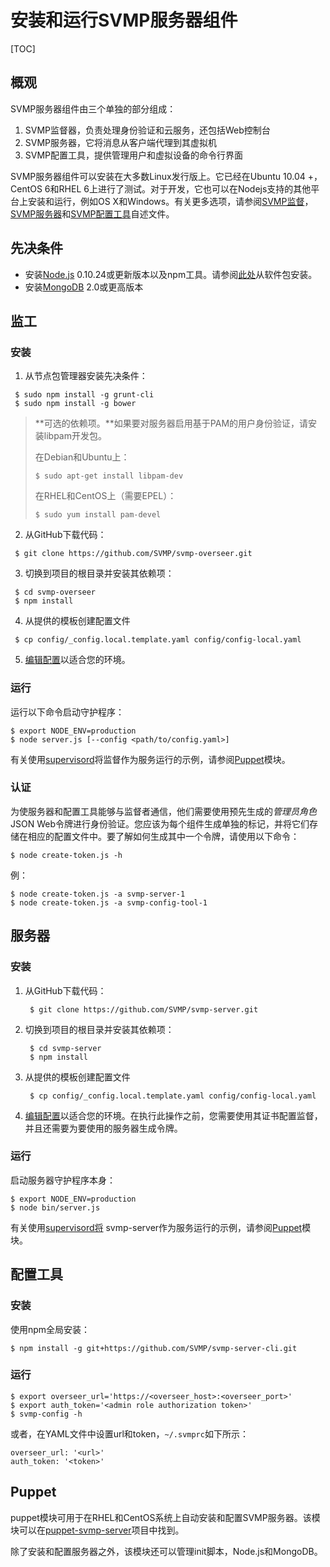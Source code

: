 # 安装和运行SVMP服务器组件

[TOC]

## 概观

SVMP服务器组件由三个单独的部分组成：

1. SVMP监督器，负责处理身份验证和云服务，还包括Web控制台
2. SVMP服务器，它将消息从客户端代理到其虚拟机
3. SVMP配置工具，提供管理用户和虚拟设备的命令行界面

SVMP服务器组件可以安装在大多数Linux发行版上。它已经在Ubuntu 10.04 +，CentOS 6和RHEL 6上进行了测试。对于开发，它也可以在Nodejs支持的其他平台上安装和运行，例如OS X和Windows。有关更多选项，请参阅[SVMP监督](https://github.com/SVMP/svmp-overseer/blob/master/README.md)，[SVMP服务器](https://github.com/SVMP/svmp-server/blob/master/README.md)和[SVMP配置工具](https://github.com/SVMP/svmp-server-cli/blob/master/README.md)自述文件。

## 先决条件

- 安装[Node.js](http://nodejs.org/) 0.10.24或更新版本以及npm工具。请参阅[此处](https://github.com/joyent/node/wiki/Installing-Node.js-via-package-manager)从软件包安装。
- 安装[MongoDB](http://docs.mongodb.org/manual/installation/) 2.0或更高版本

## 监工

### 安装

1. 从节点包管理器安装先决条件：

```
 $ sudo npm install -g grunt-cli
 $ sudo npm install -g bower
```

> **可选的依赖项。**如果要对服务器启用基于PAM的用户身份验证，请安装libpam开发包。
>
> 在Debian和Ubuntu上：
>
> ```
> $ sudo apt-get install libpam-dev
> ```
>
> 在RHEL和CentOS上（需要EPEL）：
>
> ```
> $ sudo yum install pam-devel
> ```



2. 从GitHub下载代码：

```
 $ git clone https://github.com/SVMP/svmp-overseer.git
```



3. 切换到项目的根目录并安装其依赖项：

```
 $ cd svmp-overseer
 $ npm install
```

4. 从提供的模板创建配置文件

```
 $ cp config/_config.local.template.yaml config/config-local.yaml
```

5. [编辑配置](https://github.com/xusx1024/svmpdoc/blob/master/%E6%9C%8D%E5%8A%A1%E5%99%A8%E7%BB%84%E4%BB%B6/%E9%85%8D%E7%BD%AE.md)以适合您的环境。

### 运行

运行以下命令启动守护程序：

```
$ export NODE_ENV=production
$ node server.js [--config <path/to/config.yaml>]
```

有关使用[supervisord](http://supervisord.org/)将监督作为服务运行的示例，请参阅[Puppet](https://svmp.github.io/server-install.html#puppet)模块。

### 认证

为使服务器和配置工具能够与监督者通信，他们需要使用预先生成的*管理员角色* JSON Web令牌进行身份验证。您应该为每个组件生成单独的标记，并将它们存储在相应的配置文件中。要了解如何生成其中一个令牌，请使用以下命令：

```
$ node create-token.js -h
```

例：

```
$ node create-token.js -a svmp-server-1
$ node create-token.js -a svmp-config-tool-1
```

## 服务器

### 安装

1. 从GitHub下载代码：

   ```
    $ git clone https://github.com/SVMP/svmp-server.git
   ```

2. 切换到项目的根目录并安装其依赖项：

   ```
    $ cd svmp-server
    $ npm install
   ```

3. 从提供的模板创建配置文件

   ```
    $ cp config/_config.local.template.yaml config/config-local.yaml
   ```

4. [编辑配置](https://svmp.github.io/server-config.html#server)以适合您的环境。在执行此操作之前，您需要使用其证书配置监督，并且还需要为要使用的服务器生成令牌。

### 运行

启动服务器守护程序本身：

```
$ export NODE_ENV=production
$ node bin/server.js
```

有关使用[supervisord将](http://supervisord.org/) svmp-server作为服务运行的示例，请参阅[Puppet](https://svmp.github.io/server-install.html#puppet)模块。

## 配置工具

### 安装

使用npm全局安装：

```
$ npm install -g git+https://github.com/SVMP/svmp-server-cli.git
```

### 运行

```
$ export overseer_url='https://<overseer_host>:<overseer_port>'
$ export auth_token='<admin role authorization token>'
$ svmp-config -h
```

或者，在YAML文件中设置url和token，`~/.svmprc`如下所示：

```
overseer_url: '<url>'
auth_token: '<token>'
```

## Puppet

puppet模块可用于在RHEL和CentOS系统上自动安装和配置SVMP服务器。该模块可以在[puppet-svmp-server](https://github.com/SVMP/puppet-svmp-server)项目中找到。

除了安装和配置服务器之外，该模块还可以管理init脚本，Node.js和MongoDB。
